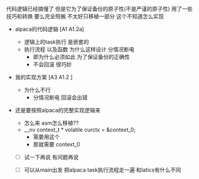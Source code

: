 代码逻辑已经搞懂了 但是它为了保证备份的原子性(不是严谨的原子性) 用了一些技巧和转换 要么完全照搬 不太好只移植一部分 这个不知道怎么实现

- alpaca的代码逻辑 [A1 A1.2a]
	- 逻辑上的task执行 是嵌套的
	- 执行流程 以及函数 为什么这样设计 分情况断电
		- 即为什么必须如此 为了保证备份的正确性
		- 不会回滚 很巧妙
	
- 我的实现方案 [A3 A1.2 ]
	- 为什么不行
		- 分情况断电 回滚会出错
- 还是要按照alpaca的完整实现逻辑来
	- 怎么来 asm怎么移植??
	- __nv context_t * volatile curctx = &context_0;
		- 需要用这个
		- 那就需要 context_0
	- [ ] 试一下再说 有问题再说
	- [ ] 可以从main出发 把alpaca task执行流程走一遍 和latics有什么不同


